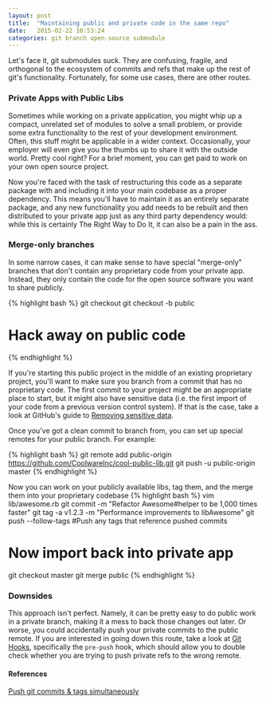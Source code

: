 ```yaml
---
layout: post
title:  "Maintaining public and private code in the same repo"
date:   2015-02-22 10:53:24
categories: git branch open-source submodule
---
```

Let's face it, git submodules suck. They are confusing, fragile, and orthogonal to the ecosystem of commits and refs that make up the rest of git's functionality. Fortunately, for some use cases, there are other routes.

### Private Apps with Public Libs
Sometimes while working on a private application, you might whip up a compact, unrelated set of modules to solve a small problem, or provide some extra functionality to the rest of your development environment. Often, this stuff might be applicable in a wider context. Occasionally, your employer will even give you the thumbs up to share it with the outside world. Pretty cool right? For a brief moment, you can get paid to work on your own open source project.

Now you're faced with the task of restructuring this code as a separate package with and including it into your main codebase as a proper dependency. This means you'll have to maintain it as an entirely separate package, and any new functionality you add needs to be rebuilt and then distributed to your private app just as any third party dependency would: while this is certainly The Right Way to Do It, it can also be a pain in the ass.

### Merge-only branches
In some narrow cases, it can make sense to have special "merge-only" branches that don't contain any proprietary code from your private app. Instead, they only contain the code for the open source software you want to share publicly.

{% highlight bash %}
git checkout <SHA of first commit>
git checkout -b public
# Hack away on public code
{% endhighlight %}

If you're starting this public project in the middle of an existing proprietary project, you'll want to make sure you branch from a commit that has no proprietary code. The first commit to your project might be an appropriate place to start, but it might also have sensitive data (i.e. the first import of your code from a previous version control system). If that is the case, take a look at GitHub's guide to [Removing sensitive data](https://help.github.com/articles/remove-sensitive-data/).

Once you've got a clean commit to branch from, you can set up special remotes for your public branch. For example:

{% highlight bash %}
git remote add public-origin https://github.com/CoolwareInc/cool-public-lib.git
git push -u public-origin master
{% endhighlight %}

Now you can work on your publicly available libs, tag them, and the merge them into your proprietary codebase
{% highlight bash %}
vim lib/awesome.rb
git commit -m "Refactor Awesome#helper to be 1,000 times faster"
git tag -a v1.2.3 -m "Performance improvements to libAwesome"
git push --follow-tags #Push any tags that reference pushed commits
# Now import back into private app
git checkout master
git merge public
{% endhighlight %}

### Downsides
This approach isn't perfect. Namely, it can be pretty easy to do public work in a private branch, making it a mess to back those changes out later. Or worse, you could accidentally push your private commits to the public remote. If you are interested in going down this route, take a look at [Git Hooks](http://git-scm.com/book/en/v2/Customizing-Git-Git-Hooks), specifically the `pre-push` hook, which should allow you to double check whether you are trying to push private refs to the wrong remote. 

#### References
[Push git commits & tags simultaneously](http://stackoverflow.com/a/3745250)

